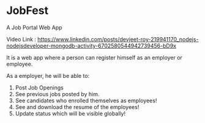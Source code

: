 # JobFest
A Job Portal Web App

Video Link : https://www.linkedin.com/posts/devjeet-roy-219941170_nodejs-nodejsdeveloper-mongodb-activity-6702580544942739456-bD9x

It is a web app where a person can register himself as an employer or employee.

As a employer, he will be able to:
1. Post Job Openings
2. See previous jobs posted by him.
3. See candidates who enrolled themselves as employees!
4. See and download the resume of the employees!
5. Update status which will be visible globally!
